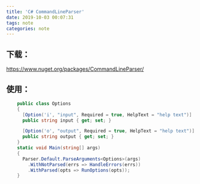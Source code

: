 ```yaml
---
title: 'C# CommandLineParser'
date: 2019-10-03 00:07:31
tags: note
categories: note
---
```


## 下载：

https://www.nuget.org/packages/CommandLineParser/

<!--more-->
## 使用：
```c#
    public class Options
    {
      [Option('i', "input", Required = true, HelpText = "help text")]
      public string input { get; set; }

      [Option('o', "output", Required = true, HelpText = "help text")]
      public string output { get; set; }
    }
    static void Main(string[] args)
    {
      Parser.Default.ParseArguments<Options>(args)
        .WithNotParsed(errs => HandleErrors(errs))
        .WithParsed(opts => RunOptions(opts));
    }
```
